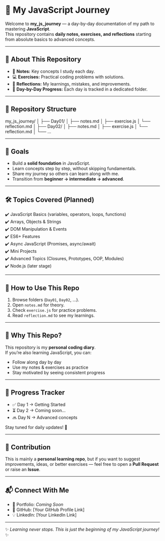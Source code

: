 # 🌟 My JavaScript Journey  

Welcome to **my_js_journey** — a day-by-day documentation of my path to mastering **JavaScript**.  
This repository contains **daily notes, exercises, and reflections** starting from absolute basics to advanced concepts.  

---

## 🚀 About This Repository  
- 📘 **Notes:** Key concepts I study each day.  
- 💻 **Exercises:** Practical coding problems with solutions.  
- 📝 **Reflections:** My learnings, mistakes, and improvements.  
- 📅 **Day-by-Day Progress:** Each day is tracked in a dedicated folder.  

---

## 📂 Repository Structure
my_js_journey/
│
├── Day01/
│   ├── notes.md
│   ├── exercise.js
│   └── reflection.md
│
├── Day02/
│   ├── notes.md
│   ├── exercise.js
│   └── reflection.md
│
└── ...

---

## 🎯 Goals  
- Build a **solid foundation** in JavaScript.  
- Learn concepts step by step, without skipping fundamentals.  
- Share my journey so others can learn along with me.  
- Transition from **beginner → intermediate → advanced**.  

---

## 🛠 Topics Covered (Planned)  
✔️ JavaScript Basics (variables, operators, loops, functions)  
✔️ Arrays, Objects & Strings  
✔️ DOM Manipulation & Events  
✔️ ES6+ Features  
✔️ Async JavaScript (Promises, async/await)  
✔️ Mini Projects  
✔️ Advanced Topics (Closures, Prototypes, OOP, Modules)  
✔️ Node.js (later stage)  

---

## 📖 How to Use This Repo  
1. Browse folders (`Day01`, `Day02`, …).  
2. Open `notes.md` for theory.  
3. Check `exercise.js` for practice problems.  
4. Read `reflection.md` to see my learnings.  

---

## 🌟 Why This Repo?  
This repository is my **personal coding diary**.  
If you’re also learning JavaScript, you can:  
- Follow along day by day  
- Use my notes & exercises as practice  
- Stay motivated by seeing consistent progress  

---

## 📌 Progress Tracker  
- ✅ Day 1 → Getting Started  
- ⏳ Day 2 → Coming soon...  
- 🔜 Day N → Advanced concepts  

Stay tuned for daily updates! 🚀  

---

## 🤝 Contribution  
This is mainly a **personal learning repo**, but if you want to suggest improvements, ideas, or better exercises — feel free to open a **Pull Request** or raise an **Issue**.  

---

## 📬 Connect With Me  
- 💼 Portfolio: *Coming Soon*  
- 🐙 GitHub: [Your GitHub Profile Link]  
- 💡 LinkedIn: [Your LinkedIn Link]  

---

✨ *Learning never stops. This is just the beginning of my JavaScript journey!* ✨